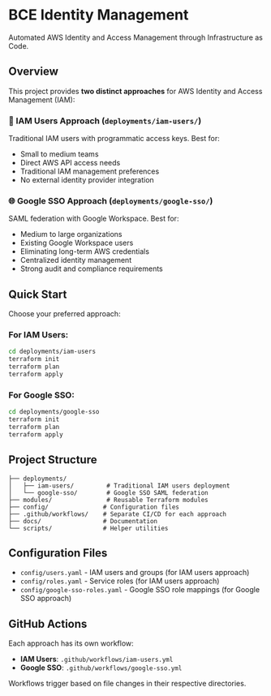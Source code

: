 # BCE Identity Management

Automated AWS Identity and Access Management through Infrastructure as Code.

## Overview

This project provides **two distinct approaches** for AWS Identity and Access Management (IAM):

### 🔐 IAM Users Approach (`deployments/iam-users/`)
Traditional IAM users with programmatic access keys. Best for:
- Small to medium teams
- Direct AWS API access needs
- Traditional IAM management preferences
- No external identity provider integration

### 🌐 Google SSO Approach (`deployments/google-sso/`)
SAML federation with Google Workspace. Best for:
- Medium to large organizations
- Existing Google Workspace users
- Eliminating long-term AWS credentials
- Centralized identity management
- Strong audit and compliance requirements

## Quick Start

Choose your preferred approach:

### For IAM Users:
```bash
cd deployments/iam-users
terraform init
terraform plan
terraform apply
```

### For Google SSO:
```bash
cd deployments/google-sso
terraform init
terraform plan
terraform apply
```

## Project Structure
```
├── deployments/
│   ├── iam-users/         # Traditional IAM users deployment
│   └── google-sso/        # Google SSO SAML federation
├── modules/               # Reusable Terraform modules
├── config/               # Configuration files
├── .github/workflows/    # Separate CI/CD for each approach
├── docs/                 # Documentation
└── scripts/              # Helper utilities
```

## Configuration Files

- `config/users.yaml` - IAM users and groups (for IAM users approach)
- `config/roles.yaml` - Service roles (for IAM users approach)  
- `config/google-sso-roles.yaml` - Google SSO role mappings (for Google SSO approach)

## GitHub Actions

Each approach has its own workflow:
- **IAM Users**: `.github/workflows/iam-users.yml`
- **Google SSO**: `.github/workflows/google-sso.yml`

Workflows trigger based on file changes in their respective directories.